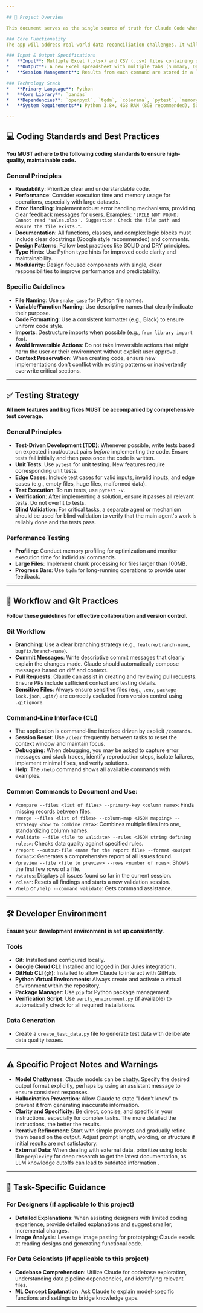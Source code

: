 ```yaml
---

## 🚀 Project Overview

This document serves as the single source of truth for Claude Code when interacting with this codebase. The goal is to develop a robust, enterprise-grade data validation application using the `pandas` library, designed to address common data governance tasks. The application will feature a command-line interface (CLI) driven by explicit `/commands` and maintain session state for comprehensive reporting.

### Core Functionality
The app will address real-world data reconciliation challenges. It will validate data types, value ranges, regex patterns, perform cross-column validation, check referential integrity, and handle inconsistent data entries and missing values.

### Input & Output Specifications
*   **Input**: Multiple Excel (.xlsx) and CSV (.csv) files containing deliberate "bad data" (e.g., missing values, inconsistent naming, incorrect data types, duplicate rows, trailing spaces, case sensitivity issues).
*   **Output**: A new Excel spreadsheet with multiple tabs (Summary, Data_Lineage, validation tasks) using color-coding (red for errors, yellow for warnings, green for passed). Output should support alternative formats like CSV and HTML. A `Data_Lineage` tab should track source files for each data point.
*   **Session Management**: Results from each command are stored in a `.session/` directory as JSON files for persistence, enabling comprehensive reporting across commands.

### Technology Stack
*   **Primary Language**: Python
*   **Core Library**: `pandas`
*   **Dependencies**: `openpyxl`, `tqdm`, `colorama`, `pytest`, `memory-profiler`, `argparse`, `json`, `logging`, `os`, `pathlib`.
*   **System Requirements**: Python 3.8+, 4GB RAM (8GB recommended), 500MB+ disk space.

---
```


## 💻 Coding Standards and Best Practices

**You MUST adhere to the following coding standards to ensure high-quality, maintainable code.**

### General Principles
*   **Readability**: Prioritize clear and understandable code.
*   **Performance**: Consider execution time and memory usage for operations, especially with large datasets.
*   **Error Handling**: Implement robust error handling mechanisms, providing clear feedback messages for users. Examples: `"[FILE NOT FOUND] Cannot read 'sales.xlsx'. Suggestion: Check the file path and ensure the file exists."`.
*   **Documentation**: All functions, classes, and complex logic blocks must include clear docstrings (Google style recommended) and comments.
*   **Design Patterns**: Follow best practices like SOLID and DRY principles.
*   **Type Hints**: Use Python type hints for improved code clarity and maintainability.
*   **Modularity**: Design focused components with single, clear responsibilities to improve performance and predictability.

### Specific Guidelines
*   **File Naming**: Use `snake_case` for Python file names.
*   **Variable/Function Naming**: Use descriptive names that clearly indicate their purpose.
*   **Code Formatting**: Use a consistent formatter (e.g., Black) to ensure uniform code style.
*   **Imports**: Destructure imports when possible (e.g., `from library import foo`).
*   **Avoid Irreversible Actions**: Do not take irreversible actions that might harm the user or their environment without explicit user approval.
*   **Context Preservation**: When creating code, ensure new implementations don't conflict with existing patterns or inadvertently overwrite critical sections.

---

## ✅ Testing Strategy

**All new features and bug fixes MUST be accompanied by comprehensive test coverage.**

### General Principles
*   **Test-Driven Development (TDD)**: Whenever possible, write tests based on expected input/output pairs *before* implementing the code. Ensure tests fail initially and then pass once the code is written.
*   **Unit Tests**: Use `pytest` for unit testing. New features require corresponding unit tests.
*   **Edge Cases**: Include test cases for valid inputs, invalid inputs, and edge cases (e.g., empty files, huge files, malformed data).
*   **Test Execution**: To run tests, use `pytest -v`.
*   **Verification**: After implementing a solution, ensure it passes all relevant tests. Do not overfit to tests.
*   **Blind Validation**: For critical tasks, a separate agent or mechanism should be used for blind validation to verify that the main agent's work is reliably done and the tests pass.

### Performance Testing
*   **Profiling**: Conduct memory profiling for optimization and monitor execution time for individual commands.
*   **Large Files**: Implement chunk processing for files larger than 100MB.
*   **Progress Bars**: Use `tqdm` for long-running operations to provide user feedback.

---

## 🔄 Workflow and Git Practices

**Follow these guidelines for effective collaboration and version control.**

### Git Workflow
*   **Branching**: Use a clear branching strategy (e.g., `feature/branch-name`, `bugfix/branch-name`).
*   **Commit Messages**: Write descriptive commit messages that clearly explain the changes made. Claude should automatically compose messages based on diff and context.
*   **Pull Requests**: Claude can assist in creating and reviewing pull requests. Ensure PRs include sufficient context and testing details.
*   **Sensitive Files**: Always ensure sensitive files (e.g., `.env`, `package-lock.json`, `.git/`) are correctly excluded from version control using `.gitignore`.

### Command-Line Interface (CLI)
*   The application is command-line interface driven by explicit `/commands`.
*   **Session Reset**: Use `/clear` frequently between tasks to reset the context window and maintain focus.
*   **Debugging**: When debugging, you may be asked to capture error messages and stack traces, identify reproduction steps, isolate failures, implement minimal fixes, and verify solutions.
*   **Help**: The `/help` command shows all available commands with examples.

### Common Commands to Document and Use:
*   `/compare --files <list of files> --primary-key <column name>`: Finds missing records between files.
*   `/merge --files <list of files> --column-map <JSON mapping> --strategy <how to combine data>`: Combines multiple files into one, standardizing column names.
*   `/validate --file <file to validate> --rules <JSON string defining rules>`: Checks data quality against specified rules.
*   `/report --output-file <name for the report file> --format <output format>`: Generates a comprehensive report of all issues found.
*   `/preview --file <file to preview> --rows <number of rows>`: Shows the first few rows of a file.
*   `/status`: Displays all issues found so far in the current session.
*   `/clear`: Resets all findings and starts a new validation session.
*   `/help` or `/help --command validate`: Gets command assistance.

---

## 🛠️ Developer Environment

**Ensure your development environment is set up consistently.**

### Tools
*   **Git**: Installed and configured locally.
*   **Google Cloud CLI**: Installed and logged in (for Jules integration).
*   **GitHub CLI (`gh`)**: Installed to allow Claude to interact with GitHub.
*   **Python Virtual Environments**: Always create and activate a virtual environment within the repository.
*   **Package Manager**: Use `pip` for Python package management.
*   **Verification Script**: Use `verify_environment.py` (if available) to automatically check for all required installations.

### Data Generation
*   Create a `create_test_data.py` file to generate test data with deliberate data quality issues.

---

## ⚠️ Specific Project Notes and Warnings

*   **Model Chattyness**: Claude models can be chatty. Specify the desired output format explicitly, perhaps by using an assistant message to ensure consistent responses.
*   **Hallucination Prevention**: Allow Claude to state "I don't know" to prevent it from generating inaccurate information.
*   **Clarity and Specificity**: Be direct, concise, and specific in your instructions, especially for complex tasks. The more detailed the instructions, the better the results.
*   **Iterative Refinement**: Start with simple prompts and gradually refine them based on the output. Adjust prompt length, wording, or structure if initial results are not satisfactory.
*   **External Data**: When dealing with external data, prioritize using tools like `perplexity` for deep research to get the latest documentation, as LLM knowledge cutoffs can lead to outdated information .

---

## 🎯 Task-Specific Guidance

### For Designers (if applicable to this project)
*   **Detailed Explanations**: When assisting designers with limited coding experience, provide detailed explanations and suggest smaller, incremental changes.
*   **Image Analysis**: Leverage image pasting for prototyping; Claude excels at reading designs and generating functional code.

### For Data Scientists (if applicable to this project)
*   **Codebase Comprehension**: Utilize Claude for codebase exploration, understanding data pipeline dependencies, and identifying relevant files.
*   **ML Concept Explanation**: Ask Claude to explain model-specific functions and settings to bridge knowledge gaps.

---